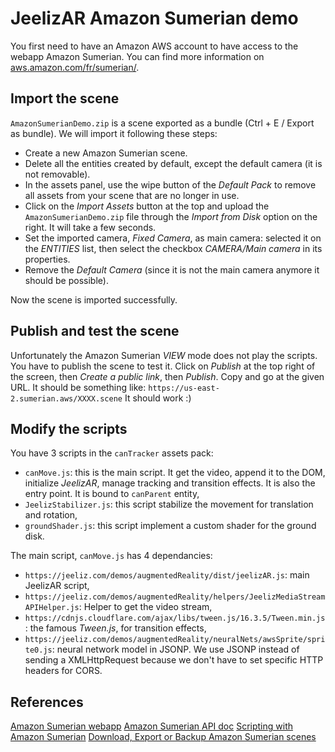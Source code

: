  # JeelizAR Amazon Sumerian demo


You first need to have an Amazon AWS account to have access to the webapp Amazon Sumerian.
You can find more information on [aws.amazon.com/fr/sumerian/](https://aws.amazon.com/fr/sumerian/).

## Import the scene

`AmazonSumerianDemo.zip` is a scene exported as a bundle (Ctrl + E / Export as bundle). We will import it following these steps:
- Create a new Amazon Sumerian scene.
- Delete all the entities created by default, except the default camera (it is not removable).
- In the assets panel, use the wipe button of the *Default Pack* to remove all assets from your scene that are no longer in use.
- Click on the *Import Assets* button at the top and upload the `AmazonSumerianDemo.zip` file through the *Import from Disk* option on the right. It will take a few seconds.
- Set the imported camera, *Fixed Camera*, as main camera: selected it on the *ENTITIES* list, then select the checkbox *CAMERA/Main camera* in its properties.
- Remove the *Default Camera* (since it is not the main camera anymore it should be possible).

Now the scene is imported successfully.


## Publish and test the scene

Unfortunately the Amazon Sumerian *VIEW* mode does not play the scripts. You have to publish the scene to test it.
Click on *Publish* at the top right of the screen, then *Create a public link*, then *Publish*.
Copy and go at the given URL. It should be something like: `https://us-east-2.sumerian.aws/XXXX.scene`
It should work :)


## Modify the scripts
You have 3 scripts in the `canTracker` assets pack:
- `canMove.js`: this is the main script. It get the video, append it to the DOM, initialize *JeelizAR*, manage tracking and transition effects. It is also the entry point. It is bound to `canParent` entity,
- `JeelizStabilizer.js`: this script stabilize the movement for translation and rotation,
- `groundShader.js`: this script implement a custom shader for the ground disk.

The main script, `canMove.js` has 4 dependancies:
- `https://jeeliz.com/demos/augmentedReality/dist/jeelizAR.js`: main JeelizAR script,
- `https://jeeliz.com/demos/augmentedReality/helpers/JeelizMediaStreamAPIHelper.js`: Helper to get the video stream,
- `https://cdnjs.cloudflare.com/ajax/libs/tween.js/16.3.5/Tween.min.js`: the famous *Tween.js*, for transition effects,
- `https://jeeliz.com/demos/augmentedReality/neuralNets/awsSprite/sprite0.js`: neural network model in JSONP. We use JSONP instead of sending a XMLHttpRequest because we don't have to set specific HTTP headers for CORS.



## References
[Amazon Sumerian webapp](https://us-east-2.console.aws.amazon.com/sumerian)
[Amazon Sumerian API doc](https://content.sumerian.amazonaws.com/engine/latest/doc/)
[Scripting with Amazon Sumerian](https://docs.aws.amazon.com/fr_fr/sumerian/latest/userguide/sumerian-scripting.html)
[Download, Export or Backup Amazon Sumerian scenes](https://www.andreasjakl.com/download-export-or-backup-amazon-sumerian-scenes-part-6/)
